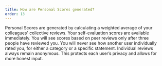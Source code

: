 ```yaml
---
title: How are Personal Scores generated?
order: 13
---
```



Personal Scores are generated by calculating a weighted average of your colleagues' collective reviews. Your self-evaluation scores are available immediately. You will see scores based on peer reviews only after three people have reviewed you. You will never see how another user individually rated you, for either a category or a specific statement. Individual reviews always remain anonymous. This protects each user’s privacy and allows for more honest input.